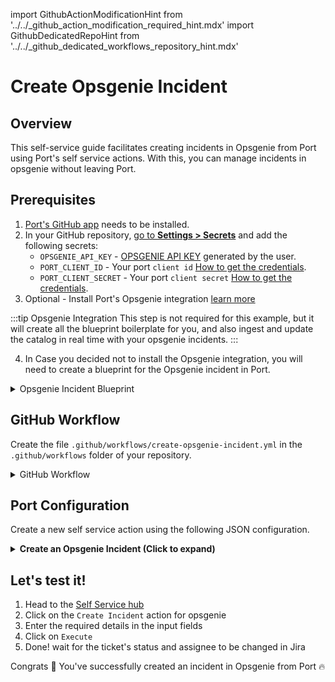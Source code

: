 import GithubActionModificationHint from '../../\_github_action_modification_required_hint.mdx'
import GithubDedicatedRepoHint from '../../\_github_dedicated_workflows_repository_hint.mdx'

# Create Opsgenie Incident

## Overview
This self-service guide facilitates creating incidents in Opsgenie from Port using Port's self service actions. With this, you can manage incidents in opsgenie without leaving Port.

## Prerequisites
1. [Port's GitHub app](https://github.com/apps/getport-io) needs to be installed.
2. In your GitHub repository, [go to **Settings > Secrets**](https://docs.github.com/en/actions/security-guides/using-secrets-in-github-actions#creating-secrets-for-a-repository) and add the following secrets:
   - `OPSGENIE_API_KEY` - [OPSGENIE API KEY](https://getport-test.app.opsgenie.com/settings/api-key-management) generated by the user.
   - `PORT_CLIENT_ID` - Your port `client id` [How to get the credentials](https://docs.getport.io/build-your-software-catalog/sync-data-to-catalog/api/#find-your-port-credentials).
   - `PORT_CLIENT_SECRET` - Your port `client secret` [How to get the credentials](https://docs.getport.io/build-your-software-catalog/sync-data-to-catalog/api/#find-your-port-credentials).
3. Optional - Install Port's Opsgenie integration [learn more](http://localhost:4000/build-your-software-catalog/sync-data-to-catalog/incident-management/opsgenie)

  :::tip Opsgenie Integration
  This step is not required for this example, but it will create all the blueprint boilerplate for you, and also ingest and update the catalog in real time with your opsgenie incidents.
  :::

4. In Case you decided not to install the Opsgenie integration, you will need to create a blueprint for the Opsgenie incident in Port.

<details>
<summary> Opsgenie Incident Blueprint </summary>

```json showLineNumbers
{
  "identifier": "opsGenieIncident",
  "description": "This blueprint represents an OpsGenie incident in our software catalog",
  "title": "OpsGenie Incident",
  "icon": "OpsGenie",
  "schema": {
    "properties": {
      "description": {
        "title": "Description",
        "type": "string"
      },
      "status": {
        "type": "string",
        "title": "Status",
        "enum": ["closed", "open", "resolved"],
        "enumColors": {
          "closed": "blue",
          "open": "red",
          "resolved": "green"
        },
        "description": "The status of the incident"
      },
      "url": {
        "type": "string",
        "format": "url",
        "title": "URL"
      },
      "tags": {
        "type": "array",
        "items": {
          "type": "string"
        },
        "title": "Tags"
      },
      "responders": {
        "type": "array",
        "title": "Responders",
        "description": "Responders to the alert"
      },
      "priority": {
        "type": "string",
        "title": "Priority"
      },
      "createdAt": {
        "title": "Create At",
        "type": "string",
        "format": "date-time"
      },
      "updatedAt": {
        "title": "Updated At",
        "type": "string",
        "format": "date-time"
      }
    },
    "required": []
  },
  "mirrorProperties": {},
  "calculationProperties": {},
  "relations": {
    "services": {
      "title": "Impacted Services",
      "target": "opsGenieService",
      "many": true,
      "required": false
    }
  }
}
```
</details>

## GitHub Workflow

Create the file `.github/workflows/create-opsgenie-incident.yml` in the `.github/workflows` folder of your repository.

<GithubDedicatedRepoHint/>

<details>
<summary>GitHub Workflow</summary>

```yaml showLineNumbers title="create-opsgenie-incident.yml"
name: Create Opsgenie Incident

on:
  workflow_dispatch:
    inputs:
      message:
        type: string
        required: true
      description:
        type: string
        required: false
      responders:
        type: string
        required: false
      tags:
        type: string
        required: false
      details:
        type: string
        required: false
      priority:
        required: false
        type: string
      note:
        required: false
        type: string
      impactedServices:
        required: false
        type: string
      notifyStakeholders:
        required: false
        type: boolean
      port_context:
        required: true
        description: includes blueprint, run ID, and entity identifier from Port.

jobs:
  create-entity-in-port-and-update-run:
    runs-on: ubuntu-latest
    steps:
      - name: Inform start of Opsgenie incident creation
        uses: port-labs/port-github-action@v1
        with:
          clientId: ${{ secrets.PORT_CLIENT_ID }}
          clientSecret: ${{ secrets.PORT_CLIENT_SECRET }}
          baseUrl: https://api.getport.io
          operation: PATCH_RUN
          runId: ${{fromJson(inputs.port_context).run_id}}
          logMessage: Starting request to create Opsgenie incident
      
      - name: Create a Opsgenie incident
        uses: fjogeleit/http-request-action@v1
        with:
          url: "https://api.opsgenie.com/v1/incidents/create"
          method: "POST"
          customHeaders: '{"Content-Type": "application/json", "Authorization": "GenieKey ${{ secrets.OPSGENIE_API_KEY }}"}'
          data: '{"message": "${{ inputs.message }}", "description": "${{ inputs.description }}", "responders": ${{ inputs.responders }}, "tags": ${{ inputs.tags }}, "details": ${{ inputs.details }}, "priority": "${{ inputs.priority }}", "note": "${{ inputs.note }}", "impactedServices": ${{ inputs.impactedServices }}, "notifyStakeholders": ${{ inputs.notifyStakeholders }}}'

      - name: Inform completion of Opsgenie incident creation
        uses: port-labs/port-github-action@v1
        with:
          clientId: ${{ secrets.PORT_CLIENT_ID }}
          clientSecret: ${{ secrets.PORT_CLIENT_SECRET }}
          baseUrl: https://api.getport.io
          operation: PATCH_RUN
          runId: ${{fromJson(inputs.port_context).run_id}}
          logMessage: Finished request to create Opsgenie incident
```
</details>

## Port Configuration

Create a new self service action using the following JSON configuration.

<details>
<summary><b>Create an Opsgenie Incident (Click to expand)</b></summary>

<GithubActionModificationHint/>

```json showLineNumbers
{
  "identifier": "opsGenieIncident_create_incident",
  "title": "Create Incident",
  "icon": "OpsGenie",
  "description": "Triggers Opsgenie incident",
  "trigger": {
    "type": "self-service",
    "operation": "CREATE",
    "userInputs": {
      "properties": {
        "message": {
          "icon": "OpsGenie",
          "title": "Message",
          "description": "Message of the incident",
          "type": "string",
          "maxLength": 130
        },
        "description": {
          "title": "Description",
          "description": "Description field of the incident that is generally used to provide a detailed information about the incident.",
          "type": "string",
          "icon": "OpsGenie",
          "maxLength": 15000
        },
        "responders": {
          "items": {
            "type": "object"
          },
          "title": "Responders",
          "description": "Teams/users that the incident is routed to via notifications. type field is mandatory for each item, where possible values are team, user.",
          "type": "array",
          "icon": "OpsGenie"
        },
        "tags": {
          "items": {
            "type": "string",
            "maxLength": 50
          },
          "title": "Tags",
          "description": "Tags of the incident.",
          "type": "array",
          "icon": "OpsGenie"
        },
        "details": {
          "title": "Details",
          "description": "Map of key-value pairs to use as custom properties of the incident.",
          "type": "object",
          "icon": "OpsGenie"
        },
        "priority": {
          "title": "Priority",
          "icon": "OpsGenie",
          "description": "Priority level of the incident. Possible values are P1, P2, P3, P4 and P5. Default value is P3.",
          "type": "string",
          "default": "P3",
          "enum": [
            "P1",
            "P2",
            "P3",
            "P4",
            "P5"
          ],
          "enumColors": {
            "P1": "lightGray",
            "P2": "lightGray",
            "P3": "lightGray",
            "P4": "lightGray",
            "P5": "lightGray"
          }
        },
        "note": {
          "icon": "OpsGenie",
          "title": "Note",
          "description": "Additional note that is added while creating the incident.",
          "type": "string",
          "maxLength": 25000
        },
        "impactedServices": {
          "title": "Impacted Services",
          "description": "Services on which incident will be created.",
          "icon": "OpsGenie",
          "type": "array",
          "items": {
            "type": "string",
            "format": "entity",
            "blueprint": "opsGenieService"
          }
        },
        "notifyStakeholders": {
          "icon": "OpsGenie",
          "title": "Notify Stakeholders",
          "description": "Indicate whether stakeholders are notified or not. Default value is false.",
          "type": "boolean",
          "default": false
        }
      },
      "required": [
        "message"
      ],
      "order": [
        "message",
        "description",
        "responders",
        "tags",
        "details",
        "priority",
        "note",
        "impactedServices",
        "notifyStakeholders"
      ]
    },
    "blueprintIdentifier": "opsGenieIncident"
  },
  "invocationMethod": {
    "type": "GITHUB",
    "org": "<GITHUB_ORG>",
    "repo": "<GITHUB_REPO>",
    "workflow": "trigger-opsgenie-incident.yml",
    "workflowInputs": {
      "message": "{{.inputs.\"message\"}}",
      "description": "{{.inputs.\"description\"}}",
      "responders": "{{.inputs.\"responders\"}}",
      "tags": "{{.inputs.\"tags\"}}",
      "details": "{{.inputs.\"details\"}}",
      "priority": "{{.inputs.\"priority\"}}",
      "note": "{{.inputs.\"note\"}}",
      "impactedServices": "{{.inputs.\"impactedServices\"}}",
      "notifyStakeholders": "{{.inputs."notifyStakeholders"}}",
      "port_context": {
        "blueprint": "{{.action.blueprint}}",
        "entity": "{{.entity.identifier}}",
        "run_id": "{{.run.id}}"
      }
    },
    "reportWorkflowStatus": true
  },
  "requiredApproval": false,
  "publish": true
}
```
</details>

## Let's test it!

1. Head to the [Self Service hub](https://app.getport.io/self-serve)
2. Click on the `Create Incident` action for opsgenie
5. Enter the required details in the input fields
6. Click on `Execute`
7. Done! wait for the ticket's status and assignee to be changed in Jira

Congrats 🎉 You've successfully created an incident in Opsgenie from Port 🔥
